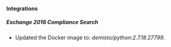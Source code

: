 #### Integrations
##### Exchange 2016 Compliance Search
- Updated the Docker image to: *demisto/python:2.7.18.27799*.
